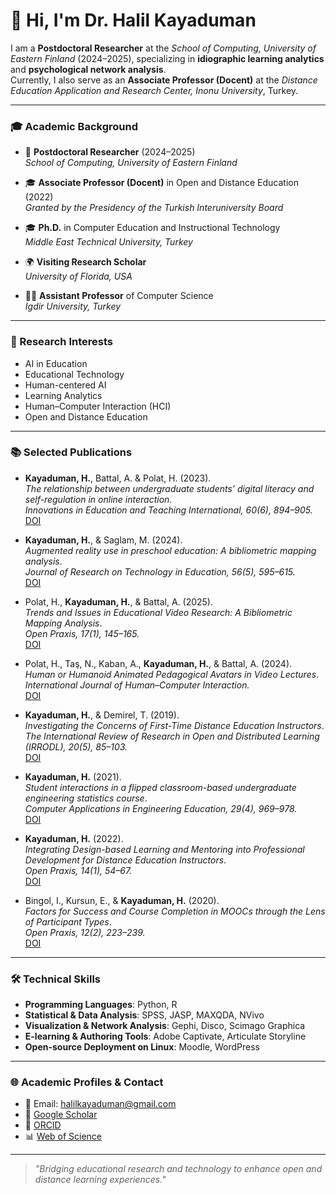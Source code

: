 # 👋 Hi, I'm Dr. Halil Kayaduman

I am a **Postdoctoral Researcher** at the *School of Computing, University of Eastern Finland* (2024–2025), specializing in **idiographic learning analytics** and **psychological network analysis**.  
Currently, I also serve as an **Associate Professor (Docent)** at the *Distance Education Application and Research Center, Inonu University*, Turkey.

---

### 🎓 Academic Background

- 🧪 **Postdoctoral Researcher** (2024–2025)  
  *School of Computing, University of Eastern Finland*  
  
- 🎓 **Associate Professor (Docent)** in Open and Distance Education (2022)  
  *Granted by the Presidency of the Turkish Interuniversity Board*

- 🎓 **Ph.D.** in Computer Education and Instructional Technology  
  *Middle East Technical University, Turkey*

- 🌍 **Visiting Research Scholar**  
  *University of Florida, USA*

- 👨‍🏫 **Assistant Professor** of Computer Science  
  *Igdir University, Turkey*  
 ---

### 🔬 Research Interests

- AI in Education  
- Educational Technology  
- Human-centered AI  
- Learning Analytics  
- Human–Computer Interaction (HCI)  
- Open and Distance Education  

---

### 📚 Selected Publications

- **Kayaduman, H.**, Battal, A. & Polat, H. (2023).  
  *The relationship between undergraduate students’ digital literacy and self-regulation in online interaction*.  
  _Innovations in Education and Teaching International, 60(6), 894–905._  
  [DOI](https://doi.org/10.1080/14703297.2022.2113113)

- **Kayaduman, H.**, & Saglam, M. (2024).  
  *Augmented reality use in preschool education: A bibliometric mapping analysis*.  
  _Journal of Research on Technology in Education, 56(5), 595–615._  
  [DOI](https://doi.org/10.1080/15391523.2023.2186988)

- Polat, H., **Kayaduman, H.**, & Battal, A. (2025).  
  *Trends and Issues in Educational Video Research: A Bibliometric Mapping Analysis*.  
  _Open Praxis, 17(1), 145–165._  
  [DOI](https://doi.org/10.55982/openpraxis.17.1.721)

- Polat, H., Taş, N., Kaban, A., **Kayaduman, H.**, & Battal, A. (2024).  
  *Human or Humanoid Animated Pedagogical Avatars in Video Lectures*.  
  _International Journal of Human–Computer Interaction._  
  [DOI](https://doi.org/10.1080/10447318.2024.2415762)

- **Kayaduman, H.**, & Demirel, T. (2019).  
  *Investigating the Concerns of First-Time Distance Education Instructors*.  
  _The International Review of Research in Open and Distributed Learning (IRRODL), 20(5), 85–103._  
  [DOI](https://doi.org/10.19173/irrodl.v20i5.4467)

- **Kayaduman, H.** (2021).  
  *Student interactions in a flipped classroom-based undergraduate engineering statistics course*.  
  _Computer Applications in Engineering Education, 29(4), 969–978._  
  [DOI](https://doi.org/10.1002/cae.22239)

- **Kayaduman, H.** (2022).  
  *Integrating Design-based Learning and Mentoring into Professional Development for Distance Education Instructors*.  
  _Open Praxis, 14(1), 54–67._  
  [DOI](http://doi.org/10.55982/openpraxis.14.1.139)

- Bingol, I., Kursun, E., & **Kayaduman, H.** (2020).  
  *Factors for Success and Course Completion in MOOCs through the Lens of Participant Types*.  
  _Open Praxis, 12(2), 223–239._  
  [DOI](http://dx.doi.org/10.5944/openpraxis.12.2.1067)

---

### 🛠️ Technical Skills

- **Programming Languages**: Python, R  
- **Statistical & Data Analysis**: SPSS, JASP, MAXQDA, NVivo  
- **Visualization & Network Analysis**: Gephi, Disco, Scimago Graphica  
- **E-learning & Authoring Tools**: Adobe Captivate, Articulate Storyline  
- **Open-source Deployment on Linux**: Moodle, WordPress

---

### 🌐 Academic Profiles & Contact

- 📧 Email: [halilkayaduman@gmail.com](mailto:halilkayaduman@gmail.com)
- 🔗 [Google Scholar](https://scholar.google.com.tr/citations?user=MbdtvY4AAAAJ&hl=en)
- 🧬 [ORCID](https://orcid.org/0000-0001-5316-1893)
- 📊 [Web of Science](https://www.webofscience.com/wos/author/record/AAB-4046-2020)

---

> *"Bridging educational research and technology to enhance open and distance learning experiences."*
